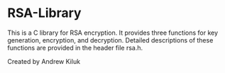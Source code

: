 RSA-Library
===========

This is a C library for RSA encryption. It provides three functions for key generation, encryption, and decryption.
Detailed descriptions of these functions are provided in the header file rsa.h.

Created by Andrew Kiluk
